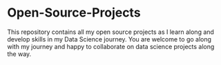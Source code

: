# Open-Source-Projects
This repository contains all my open source projects as I learn along and develop skills in my Data Science journey. You are welcome to go along with my journey and happy to collaborate on data science projects along the way.
